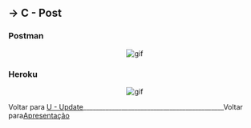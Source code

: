 ##  -> **C** - Post

### Postman
<p align="center">
  <img alt="gif" title="gif" src="./gif/.gif"/>
</p>

### Heroku
<p align="center">
  <img alt="gif" title="gif" src="./gif/.gif"/>
</p>


Voltar para [U - Update](https://github.com/AlineAlmeida85/Projeto-Final/blob/main/Demonstracao4.md)____________________________________________Voltar para[Apresentação](https://github.com/AlineAlmeida85/Projeto-Final/blob/main/Apresentacao.md)